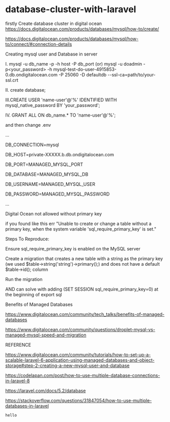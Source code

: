 # database-cluster-with-laravel

firstly   Create database cluster in digital ocean 
https://docs.digitalocean.com/products/databases/mysql/how-to/create/

https://docs.digitalocean.com/products/databases/mysql/how-to/connect/#connection-details

Creating mysql user and Database in server

I. mysql -u db_name -p -h host -P db_port  (or) mysql -u doadmin -p<your_password> -h mysql-test-do-user-4915853-0.db.ondigitalocean.com -P 25060 -D defaultdb --ssl-ca=path/to/your-ssl.crt


II. create database;

III.CREATE USER 'name-user'@'%' IDENTIFIED WITH mysql_native_password BY 'your_password';

IV. GRANT ALL ON db_name.* TO 'name-user'@'%';


and then change .env 

...

DB_CONNECTION=mysql

DB_HOST=private-XXXXX.b.db.ondigitalocean.com

DB_PORT=MANAGED_MYSQL_PORT

DB_DATABASE=MANAGED_MYSQL_DB

DB_USERNAME=MANAGED_MYSQL_USER

DB_PASSWORD=MANAGED_MYSQL_PASSWORD

...


Digital Ocean not allowed without primary key 

if you found like this err "Unable to create or change a table without a primary key, when the system variable 'sql_require_primary_key' is set."

Steps To Reproduce:

Ensure sql_require_primary_key is enabled on the MySQL server

Create a migration that creates a new table with a string as the primary key (we used $table->string('string')->primary();) and does not have a default $table->id(); column

Run the migration

AND can solve with adding (SET SESSION sql_require_primary_key=0) at the beginning of export sql 


Benefits of Managed Databases

https://www.digitalocean.com/community/tech_talks/benefits-of-managed-databases

https://www.digitalocean.com/community/questions/droplet-mysql-vs-managed-mysql-speed-and-migration

REFERENCE

https://www.digitalocean.com/community/tutorials/how-to-set-up-a-scalable-laravel-6-application-using-managed-databases-and-object-storage#step-2-creating-a-new-mysql-user-and-database

https://codelapan.com/post/how-to-use-multiple-database-connections-in-laravel-8

https://laravel.com/docs/5.2/database

https://stackoverflow.com/questions/31847054/how-to-use-multiple-databases-in-laravel


```ruby
hello
```

